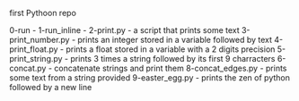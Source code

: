 first Pythoon repo

0-run - 
1-run_inline -
2-print.py - a script that prints some text
3-print_number.py - prints an integer stored in a variable followed by text
4-print_float.py - prints a float stored in a variable with a 2 digits precision
5-print_string.py - prints 3 times a string followed by its first 9 charracters
6-concat.py - concatenate strings and print them
8-concat_edges.py - prints some text from a string provided
9-easter_egg.py - prints the zen of python followed by a new line
